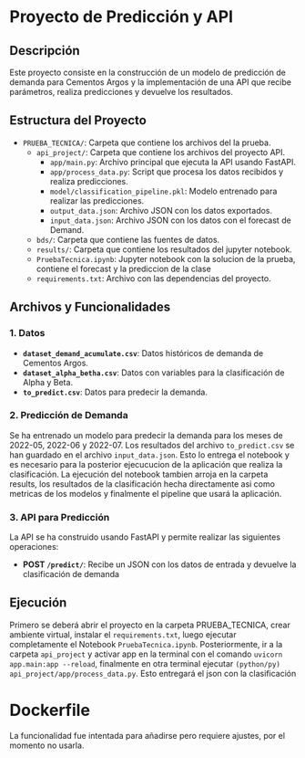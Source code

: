 # Proyecto de Predicción y API

## Descripción

Este proyecto consiste en la construcción de un modelo de predicción de demanda para Cementos Argos y la implementación de una API que recibe parámetros, realiza predicciones y devuelve los resultados.

## Estructura del Proyecto

- `PRUEBA_TECNICA/`: Carpeta que contiene los archivos del la prueba.
  - `api_project/`: Carpeta que contiene los archivos del proyecto API.
    - `app/main.py`: Archivo principal que ejecuta la API usando FastAPI.
    - `app/process_data.py`: Script que procesa los datos recibidos y realiza predicciones.
    - `model/classification_pipeline.pkl`: Modelo entrenado para realizar las predicciones.
    - `output_data.json`: Archivo JSON con los datos exportados.
    - `input_data.json`: Archivo JSON con los datos con el forecast de Demand.
  - `bds/`: Carpeta que contiene las fuentes de datos.
  - `results/`: Carpeta que contiene los resultados del jupyter notebook.
  - `PruebaTecnica.ipynb`: Jupyter notebook con la solucion de la prueba, contiene el forecast y la prediccion de la clase
  - `requirements.txt`: Archivo con las dependencias del proyecto.

## Archivos y Funcionalidades

### 1. Datos

- **`dataset_demand_acumulate.csv`**: Datos históricos de demanda de Cementos Argos.
- **`dataset_alpha_betha.csv`**: Datos con variables para la clasificación de Alpha y Beta.
- **`to_predict.csv`**: Datos para predecir la demanda.

### 2. Predicción de Demanda

Se ha entrenado un modelo para predecir la demanda para los meses de 2022-05, 2022-06 y 2022-07. Los resultados del archivo `to_predict.csv` se han guardado en el archivo `input_data.json`. Esto lo entrega el notebook y es necesario para la posterior ejecucucion de la aplicación que realiza la clasificación. La ejecución del notebook tambien arroja en la carpeta results, los resultados de la clasificación hecha directamente asi como metricas de los modelos y finalmente el pipeline que usará la aplicación.

### 3. API para Predicción

La API se ha construido usando FastAPI y permite realizar las siguientes operaciones:

- **POST `/predict/`**: Recibe un JSON con los datos de entrada y devuelve la clasificación de demanda

## Ejecución

Primero se deberá abrir el proyecto en la carpeta PRUEBA_TECNICA, crear ambiente virtual, instalar el `requirements.txt`, luego ejecutar completamente el Notebook `PruebaTecnica.ipynb`. Posteriormente, ir a la carpeta `api_project` y activar app en la terminal con el comando `uvicorn app.main:app --reload`, finalmente en otra terminal ejecutar `(python/py) api_project/app/process_data.py`. Esto entregará el json con la clasificación

# Dockerfile

La funcionalidad fue intentada para añadirse pero requiere ajustes, por el momento no usarla.